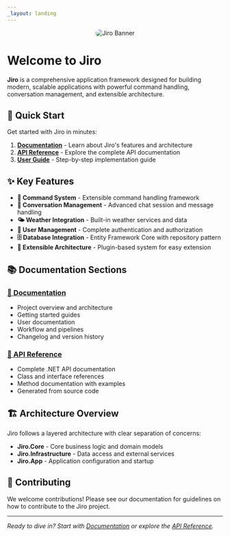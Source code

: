 ```yaml
---
_layout: landing
---
```


<p align="center">
    <img src="JiroBanner.png" alt="Jiro Banner" style="max-width: 100%; height: auto; border-radius: 15px;" />
</p>

# Welcome to Jiro

**Jiro** is a comprehensive application framework designed for building modern, scalable applications with powerful command handling, conversation management, and extensible architecture.

## 🚀 Quick Start

Get started with Jiro in minutes:

1. **[Documentation](docs/)** - Learn about Jiro's features and architecture
2. **[API Reference](api/)** - Explore the complete API documentation
3. **[User Guide](docs/user-guide.html)** - Step-by-step implementation guide

## ✨ Key Features

- **🎯 Command System** - Extensible command handling framework
- **💬 Conversation Management** - Advanced chat session and message handling
- **🌤️ Weather Integration** - Built-in weather services and data
- **👤 User Management** - Complete authentication and authorization
- **🗄️ Database Integration** - Entity Framework Core with repository pattern
- **🔌 Extensible Architecture** - Plugin-based system for easy extension

## 📚 Documentation Sections

### [📖 Documentation](docs/)

- Project overview and architecture
- Getting started guides
- User documentation
- Workflow and pipelines
- Changelog and version history

### [🔧 API Reference](api/)

- Complete .NET API documentation
- Class and interface references
- Method documentation with examples
- Generated from source code

## 🏗️ Architecture Overview

Jiro follows a layered architecture with clear separation of concerns:

- **Jiro.Core** - Core business logic and domain models
- **Jiro.Infrastructure** - Data access and external services
- **Jiro.App** - Application configuration and startup

## 🤝 Contributing

We welcome contributions! Please see our documentation for guidelines on how to contribute to the Jiro project.

---

*Ready to dive in? Start with [Documentation](docs/) or explore the [API Reference](api/).*
